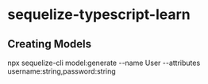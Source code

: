 # sequelize-typescript-learn

## Creating Models

npx sequelize-cli model:generate --name User --attributes username:string,password:string
